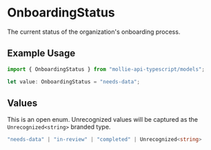 # OnboardingStatus

The current status of the organization's onboarding process.

## Example Usage

```typescript
import { OnboardingStatus } from "mollie-api-typescript/models";

let value: OnboardingStatus = "needs-data";
```

## Values

This is an open enum. Unrecognized values will be captured as the `Unrecognized<string>` branded type.

```typescript
"needs-data" | "in-review" | "completed" | Unrecognized<string>
```